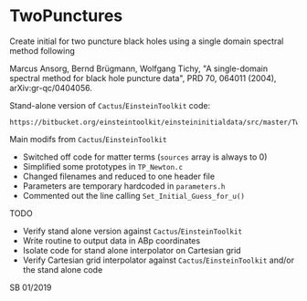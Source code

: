 # TwoPunctures

Create initial for two puncture black holes using a single domain
spectral method following

Marcus Ansorg, Bernd Brügmann, Wolfgang Tichy,
"A single-domain spectral method for black hole puncture data",
PRD 70, 064011 (2004),
arXiv:gr-qc/0404056.

Stand-alone version of `Cactus`/`EinsteinToolkit` code:

```
https://bitbucket.org/einsteintoolkit/einsteininitialdata/src/master/TwoPunctures/
```

Main modifs from `Cactus`/`EinsteinToolkit`

 * Switched off code for matter terms (`sources` array is always to 0)
 * Simplified some prototypes in `TP_Newton.c` 
 * Changed filenames and reduced to one header file
 * Parameters are temporary hardcoded in `parameters.h`
 * Commented out the line calling `Set_Initial_Guess_for_u()`
 
TODO

 * Verify stand alone version against `Cactus`/`EinsteinToolkit`
 * Write routine to output data in ABp coordinates
 * Isolate code for stand alone interpolator on Cartesian grid
 * Verify Cartesian grid interpolator against `Cactus`/`EinsteinToolkit` and/or the stand alone code

SB 01/2019
